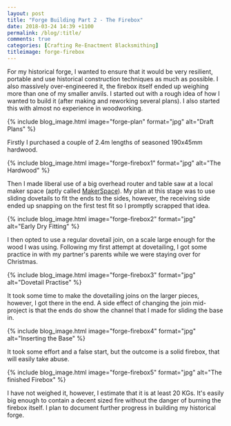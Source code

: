 ```yaml
---
layout: post
title: "Forge Building Part 2 - The Firebox"
date: 2018-03-24 14:39 +1100
permalink: /blog/:title/
comments: true
categories: [Crafting Re-Enactment Blacksmithing]
titleimage: forge-firebox
---
```


For my historical forge, I wanted to ensure that it would be very resilient, portable and use historical construction techniques as much as possible. I also massively over-engineered it, the firebox itself ended up weighing more than one of my smaller anvils. I started out with a rough idea of how I wanted to build it (after making and reworking several plans). I also started this with almost no experience in woodworking.

{% include blog_image.html image="forge-plan" format="jpg" alt="Draft Plans" %}

Firstly I purchased a couple of 2.4m lengths of seasoned 190x45mm hardwood.

{% include blog_image.html image="forge-firebox1" format="jpg" alt="The Hardwood" %}

Then I made liberal use of a big overhead router and table saw at a local maker space (aptly called [MakerSpace][makerspace]). My plan at this stage was to use sliding dovetails to fit the ends to the sides, however, the receiving side ended up snapping on the first test fit so I promptly scrapped that idea.

{% include blog_image.html image="forge-firebox2" format="jpg" alt="Early Dry Fitting" %}

I then opted to use a regular dovetail join, on a scale large enough for the wood I was using. Following my first attempt at dovetailing, I got some practice in with my partner's parents while we were staying over for Christmas.

{% include blog_image.html image="forge-firebox3" format="jpg" alt="Dovetail Practise" %}

It took some time to make the dovetailing joins on the larger pieces, however, I got there in the end. A side effect of changing the join mid-project is that the ends do show the channel that I made for sliding the base in.

{% include blog_image.html image="forge-firebox4" format="jpg" alt="Inserting the Base" %}

It took some effort and a false start, but the outcome is a solid firebox, that will easily take abuse.

{% include blog_image.html image="forge-firebox5" format="jpg" alt="The finished Firebox" %}

I have not weighed it, however, I estimate that it is at least 20 KGs. It's easily big enough to contain a decent sized fire without the danger of burning the firebox itself. I plan to document further progress in building my historical forge.

[makerspace]: http://makerspace.org.au/

